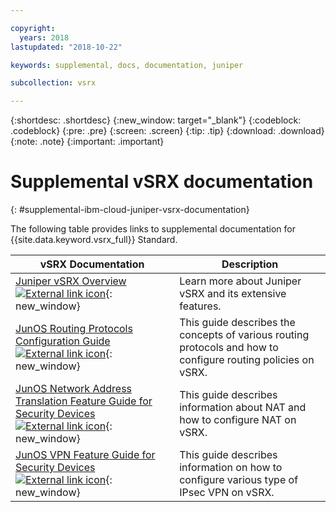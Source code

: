 ```yaml
---

copyright:
  years: 2018
lastupdated: "2018-10-22"

keywords: supplemental, docs, documentation, juniper

subcollection: vsrx

---
```


{:shortdesc: .shortdesc}
{:new_window: target="_blank"}
{:codeblock: .codeblock}
{:pre: .pre}
{:screen: .screen}
{:tip: .tip}
{:download: .download}
{:note: .note}
{:important: .important}

# Supplemental vSRX documentation
{: #supplemental-ibm-cloud-juniper-vsrx-documentation}

The following table provides links to supplemental documentation for {{site.data.keyword.vsrx_full}} Standard.

vSRX Documentation  | Description
------------- | -------------  
[Juniper vSRX Overview ![External link icon](../../icons/launch-glyph.svg "External link icon")](https://www.juniper.net/us/en/products-services/security/srx-series/vsrx/){: new_window}  | Learn more about Juniper vSRX and its extensive features.
[JunOS Routing Protocols Configuration Guide ![External link icon](../../icons/launch-glyph.svg "External link icon")](https://www.juniper.net/documentation/en_US/junos11.4/information-products/topic-collections/config-guide-routing/config-guide-routing.pdf){: new_window}  | This guide describes the concepts of various routing protocols and how to configure routing policies on vSRX.
[JunOS Network Address Translation Feature Guide for Security Devices ![External link icon](../../icons/launch-glyph.svg "External link icon")](https://www.juniper.net/documentation/en_US/junos/information-products/pathway-pages/security/security-nat.pdf){: new_window} | This guide describes information about NAT and how to configure NAT on vSRX.
[JunOS VPN Feature Guide for Security Devices ![External link icon](../../icons/launch-glyph.svg "External link icon")](https://www.juniper.net/documentation/en_US/junos/information-products/pathway-pages/security/security-vpn-ipsec.pdf){: new_window} | This guide describes information on how to configure various type of IPsec VPN on vSRX.
